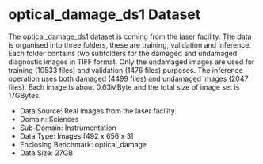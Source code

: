 # optical_damage_ds1 Dataset

The optical_damage_ds1 dataset is coming from the laser facility. The data is organised into three folders, these are training, validation and inference. Each folder contains two subfolders for the damaged and undamaged diagnostic images in TIFF format. Only the undamaged images are used for training (10533 files) and validation (1476 files) purposes. The inference operation uses both damaged (4499 files) and undamaged images (2047 files). Each image is about 0.63MByte and the total size of image set is 17GBytes.

* Data Source: Real images from the laser facility
* Domain: Sciences
* Sub-Domain: Instrumentation
* Data Type: Images [492 x 656 x 3]
* Enclosing Benchmark: optical_damage
* Data Size: 27GB

<!--
The optical_damage_ds1 dataset is coming from the laser facility. The data is organised into three folders, these are training, validation and inference. Each folder contains two subfolders for the damaged and undamaged diagnostic images in TIFF format. Only the undamaged images are used for training (10533 files) and validation (1476 files) purposes. The inference operation uses both damaged (4499 files) and undamaged images (2047 files). Each image is about 0.63MByte and the total size of image set is 17GBytes.

* Data Source: Real images from the laser facility
* Domain: Sciences
* Sub-Domain: Instrumentation
* Data Type: Images [492 x 656 x 3]
* Enclosing Benchmark: optical_damage
* Data Size: 27GB

-->
